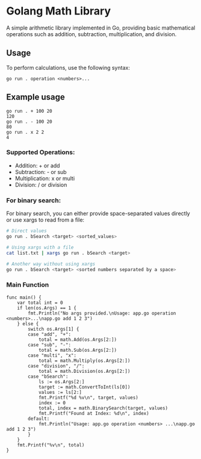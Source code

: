 # Golang Math Library

A simple arithmetic library implemented in Go, providing basic mathematical operations such as addition, subtraction, multiplication, and division.

## Usage

To perform calculations, use the following syntax:

```golang
go run . operation <numbers>...
```

## Example usage

```golang
go run . + 100 20
120
go run . - 100 20
80
go run . x 2 2
4
```

### Supported Operations:

- Addition: + or add
- Subtraction: - or sub
- Multiplication: x or multi
- Division: / or division

### For binary search:

For binary search, you can either provide space-separated values directly or use xargs to read from a file:

```bash
# Direct values
go run . bSearch <target> <sorted_values>

# Using xargs with a file
cat list.txt | xargs go run . bSearch <target>

# Another way without using xargs
go run . bSearch <target> <sorted numbers separated by a space>
```

### Main Function

```golang
func main() {
    var total int = 0
    if len(os.Args) == 1 {
        fmt.Println("No args provided.\nUsage: app.go operation <numbers>...\napp.go add 1 2 3")
    } else {
        switch os.Args[1] {
        case "add", "+":
            total = math.Add(os.Args[2:])
        case "sub", "-":
            total = math.Sub(os.Args[2:])
        case "multi", "x":
            total = math.Multiply(os.Args[2:])
        case "division", "/":
            total = math.Division(os.Args[2:])
        case "bSearch":
            ls := os.Args[2:]
            target := math.ConvertToInt(ls[0])
            values := ls[2:]
            fmt.Printf("%d %v\n", target, values)
            index := 0
            total, index = math.BinarySearch(target, values)
            fmt.Printf("Found at Index: %d\n", index)
        default:
            fmt.Println("Usage: app.go operation <numbers> ...\napp.go add 1 2 3")
        }
    }
    fmt.Printf("%v\n", total)
}
```
